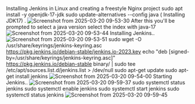 Installing Jenkins in Linux and creating a freestyle Nginx project
sudo apt install -y openjdk-17-jdk
sudo update-alternatives --config java ( Installing JDK17) .
![Screenshot from 2025-03-20 09-53-30](https://github.com/user-attachments/assets/28e33645-ab72-46bf-b898-7a9b0b761c23)
After this you'll be prompted to select a java version select the index with java-17
![Screenshot from 2025-03-20 09-53-44](https://github.com/user-attachments/assets/708fea59-e8d2-4875-b70e-30965409868c)
Installing Jenkins..
![Screenshot from 2025-03-20 09-53-51](https://github.com/user-attachments/assets/3e869e56-814a-4baa-a2d6-a25dc9f01b8f)
sudo wget -O /usr/share/keyrings/jenkins-keyring.asc \
  https://pkg.jenkins.io/debian-stable/jenkins.io-2023.key
echo "deb [signed-by=/usr/share/keyrings/jenkins-keyring.asc]" \
  https://pkg.jenkins.io/debian-stable binary/ | sudo tee \
  /etc/apt/sources.list.d/jenkins.list > /dev/null
sudo apt-get update
sudo apt-get install jenkins
![Screenshot from 2025-03-20 09-54-00](https://github.com/user-attachments/assets/6335bc1b-1c6e-4bce-8bbf-03dae051de6f)
Starting Jenkins..
![Screenshot from 2025-03-20 09-59-37](https://github.com/user-attachments/assets/105d3e2b-c527-49f8-baae-b71d05bbf468)
sudo systemctl status jenkins
sudo systemctl enable jenkins
sudo systemctl start jenkins
sudo systemctl status jenkins
![Screenshot from 2025-03-20 09-59-45](https://github.com/user-attachments/assets/f858773e-0c63-4a33-a4d6-60a99e1ab549)

